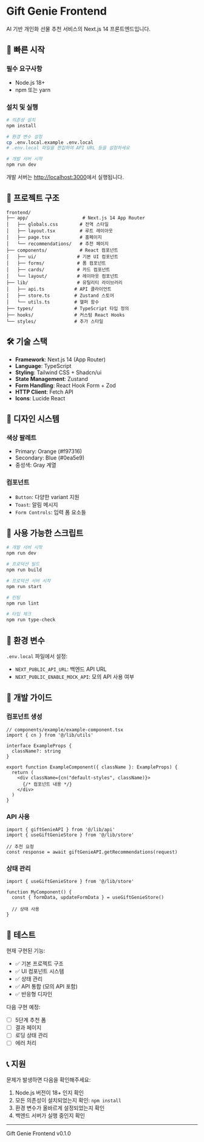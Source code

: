 # Gift Genie Frontend

AI 기반 개인화 선물 추천 서비스의 Next.js 14 프론트엔드입니다.

## 🚀 빠른 시작

### 필수 요구사항
- Node.js 18+
- npm 또는 yarn

### 설치 및 실행

```bash
# 의존성 설치
npm install

# 환경 변수 설정
cp .env.local.example .env.local
# .env.local 파일을 편집하여 API URL 등을 설정하세요

# 개발 서버 시작
npm run dev
```

개발 서버는 [http://localhost:3000](http://localhost:3000)에서 실행됩니다.

## 📁 프로젝트 구조

```
frontend/
├── app/                    # Next.js 14 App Router
│   ├── globals.css        # 전역 스타일
│   ├── layout.tsx         # 루트 레이아웃
│   ├── page.tsx           # 홈페이지
│   └── recommendations/   # 추천 페이지
├── components/            # React 컴포넌트
│   ├── ui/               # 기본 UI 컴포넌트
│   ├── forms/            # 폼 컴포넌트
│   ├── cards/            # 카드 컴포넌트
│   └── layout/           # 레이아웃 컴포넌트
├── lib/                  # 유틸리티 라이브러리
│   ├── api.ts           # API 클라이언트
│   ├── store.ts         # Zustand 스토어
│   └── utils.ts         # 헬퍼 함수
├── types/               # TypeScript 타입 정의
├── hooks/               # 커스텀 React Hooks
└── styles/              # 추가 스타일
```

## 🛠️ 기술 스택

- **Framework**: Next.js 14 (App Router)
- **Language**: TypeScript
- **Styling**: Tailwind CSS + Shadcn/ui
- **State Management**: Zustand
- **Form Handling**: React Hook Form + Zod
- **HTTP Client**: Fetch API
- **Icons**: Lucide React

## 🎨 디자인 시스템

### 색상 팔레트
- Primary: Orange (#f97316)
- Secondary: Blue (#0ea5e9)
- 중성색: Gray 계열

### 컴포넌트
- `Button`: 다양한 variant 지원
- `Toast`: 알림 메시지
- `Form Controls`: 입력 폼 요소들

## 📝 사용 가능한 스크립트

```bash
# 개발 서버 시작
npm run dev

# 프로덕션 빌드
npm run build

# 프로덕션 서버 시작
npm run start

# 린팅
npm run lint

# 타입 체크
npm run type-check
```

## 🔧 환경 변수

`.env.local` 파일에서 설정:

- `NEXT_PUBLIC_API_URL`: 백엔드 API URL
- `NEXT_PUBLIC_ENABLE_MOCK_API`: 모의 API 사용 여부

## 🚦 개발 가이드

### 컴포넌트 생성
```tsx
// components/example/example-component.tsx
import { cn } from '@/lib/utils'

interface ExampleProps {
  className?: string
}

export function ExampleComponent({ className }: ExampleProps) {
  return (
    <div className={cn("default-styles", className)}>
      {/* 컴포넌트 내용 */}
    </div>
  )
}
```

### API 사용
```tsx
import { giftGenieAPI } from '@/lib/api'
import { useGiftGenieStore } from '@/lib/store'

// 추천 요청
const response = await giftGenieAPI.getRecommendations(request)
```

### 상태 관리
```tsx
import { useGiftGenieStore } from '@/lib/store'

function MyComponent() {
  const { formData, updateFormData } = useGiftGenieStore()
  
  // 상태 사용
}
```

## 🧪 테스트

현재 구현된 기능:
- ✅ 기본 프로젝트 구조
- ✅ UI 컴포넌트 시스템
- ✅ 상태 관리
- ✅ API 통합 (모의 API 포함)
- ✅ 반응형 디자인

다음 구현 예정:
- [ ] 5단계 추천 폼
- [ ] 결과 페이지
- [ ] 로딩 상태 관리
- [ ] 에러 처리

## 📞 지원

문제가 발생하면 다음을 확인해주세요:

1. Node.js 버전이 18+ 인지 확인
2. 모든 의존성이 설치되었는지 확인: `npm install`
3. 환경 변수가 올바르게 설정되었는지 확인
4. 백엔드 서버가 실행 중인지 확인

---

Gift Genie Frontend v0.1.0